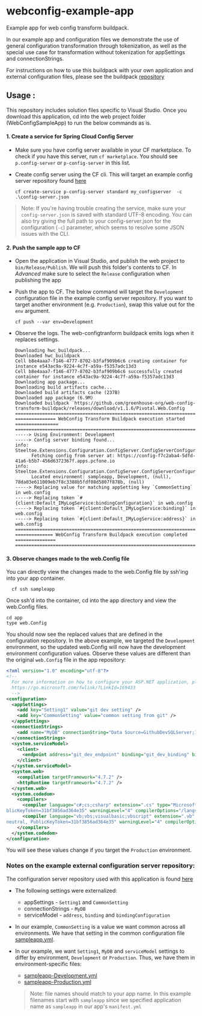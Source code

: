# webconfig-example-app
Example app for web config transform buildpack. 

In our example app and configuration files we demonstrate the use of general configuration transformation through tokenization, as well as the special use case for transformation without tokenization for appSettings and connectionStrings. 

For instructions on how to use this buildpack with your own application and external configuration files, please see the buildpack [repository](https://github.com/cloudfoundry-community/web-config-transform-buildpack)

## Usage :
This repository includes solution files specific to Visual Studio. Once you download this application, cd into the web project folder (WebConfigSampleApp) to run the below commands as is. 

#### 1. Create a service for Spring Cloud Config Server

* Make sure you have config server available in your CF marketplace. To check if you have this server, run `cf marketplace`. You should see `p.config-server` or `p-config-server` in this list. 

* Create config server using the CF cli. This will target an example config server repository found [here](https://github.com/cloudfoundry-community/webconfig-example-externalfiles)
    ```script
    cf create-service p-config-server standard my_configserver  -c .\config-server.json
    ```
>Note: If you're having trouble creating the service, make sure your `config-server.json` is saved with standard UTF-8 encoding. You can also try giving the full path to your config-server.json for the configuration (`-c`) parameter, which seems to resolve some JSON issues with the CLI. 

#### 2. Push the sample app to CF
* Open the application in Visual Studio, and publish the web project to `bin/Release/Publish`. We will push this folder's contents to CF. In *Advanced* make sure to select the `Release` configuration when publishing the app 

* Push the app to CF. The below command will target the `Development` configuration file in the example config server repository. If you want to target another environment (e.g. `Production`), swap this value out for the `env` argument. 
   ```script
   cf push --var env=Development
   ```
   
* Observe the logs. The web-configtranform buildpack emits logs when it replaces settings. 
   ```text
   Downloading hwc_buildpack...
   Downloaded hwc_buildpack
   Cell b8e4aaa7-f146-4777-8702-b3faf909b6c6 creating container for instance e543ac9a-9224-4c7f-a59a-f5357adc13d3
   Cell b8e4aaa7-f146-4777-8702-b3faf909b6c6 successfully created container for instance e543ac9a-9224-4c7f-a59a-f5357adc13d3
   Downloading app package...
   Downloading build artifacts cache...
   Downloaded build artifacts cache (237B)
   Downloaded app package (6.9M)
   Downloaded buildpack `https://github.com/greenhouse-org/web-config-transform-buildpack/releases/download/v1.1.6/Pivotal.Web.Config
   ================================================================================
   =============== WebConfig Transform Buildpack execution started ================
   ================================================================================
   -----> Using Environment: Development
   -----> Config server binding found...
   info: Steeltoe.Extensions.Configuration.ConfigServer.ConfigServerConfigurationProvider[0]
         Fetching config from server at: https://config-f7c2aba4-5dfd-41a6-b5b7-456d6372367f.apps.pcfone.io
   info: Steeltoe.Extensions.Configuration.ConfigServer.ConfigServerConfigurationProvider[0]
         Located environment: sampleapp, Development, (null), 78da03e611009eb7f8c3388b5fdf08d5807f878b, (null)
   -----> Replacing value for matching appSetting key `CommonSetting` in web.config
   -----> Replacing token `#{client:Default_IMyLogService:bindingConfiguration}` in web.config
   -----> Replacing token `#{client:Default_IMyLogService:binding}` in web.config
   -----> Replacing token `#{client:Default_IMyLogService:address}` in web.config
   ================================================================================
   ============== WebConfig Transform Buildpack execution completed ===============
   ================================================================================
   ```

#### 3. Observe changes made to the web.Config file
You can directly view the changes made to the web.Config file by ssh'ing into your app container.
```script
  cf ssh sampleapp  
```
Once ssh'd into the container, cd into the app directory and view the web.Config files. 

``` script
cd app
type web.Config 
```

You should now see the replaced values that are defined in the configuration repository. In the above example, we targeted the `Development` environment, so the updated web.Config will now have the development environment configuration values. Observe these values are different than the original `web.Config` file in the app repository:

```xml
<?xml version="1.0" encoding="utf-8"?>
<!--
  For more information on how to configure your ASP.NET application, please visit
  https://go.microsoft.com/fwlink/?LinkId=169433
  -->
<configuration>
  <appSettings>
    <add key="Setting1" value="git dev setting" />
    <add key="CommonSetting" value="common setting from git" />
  </appSettings>
  <connectionStrings>
    <add name="MyDB" connectionString="Data Source=GithubDevSQLServer;Initial Catalog=MyDB;User ID=xxxx;Password=xxxx" />
  </connectionStrings>
  <system.serviceModel>
    <client>
      <endpoint address="git_dev_endpoint" binding="git_dev_binding" bindingConfiguration="git_dev_bindingConfiguration" contract="ServiceProxy.IMyLogService" name="Default_IMyLogService" />
    </client>
  </system.serviceModel>
  <system.web>
    <compilation targetFramework="4.7.2" />
    <httpRuntime targetFramework="4.7.2" />
  </system.web>
  <system.codedom>
    <compilers>
      <compiler language="c#;cs;csharp" extension=".cs" type="Microsoft.CodeDom.Providers.DotNetCompilerPlatform.CSharpCodeProvider, Microsoft.CodeDom.Providers.DotNetCompilerPlatform, Version=2.0.0.0, Culture=neutral, Pu
blicKeyToken=31bf3856ad364e35" warningLevel="4" compilerOptions="/langversion:default /nowarn:1659;1699;1701" />
      <compiler language="vb;vbs;visualbasic;vbscript" extension=".vb" type="Microsoft.CodeDom.Providers.DotNetCompilerPlatform.VBCodeProvider, Microsoft.CodeDom.Providers.DotNetCompilerPlatform, Version=2.0.0.0, Culture=
neutral, PublicKeyToken=31bf3856ad364e35" warningLevel="4" compilerOptions="/langversion:default /nowarn:41008 /define:_MYTYPE=\&quot;Web\&quot; /optionInfer+" />
    </compilers>
  </system.codedom>
</configuration>
```

You will see these values change if you target the `Production` environment. 

###  Notes on the example external configuration server repository: 

The configuration server repository used with this application is found [here](https://github.com/mvalliath/webconfig-example-externalfiles) 

* The following settings were externalized:
   * appSettings - `Setting1` and `CommonSetting` 
   * connectionStrings - `MyDB`
   * serviceModel - `address`, `binding` and `bindingConfiguration` 
   
 * In our example, `CommonSetting` is a value we want common across all environments. We have that setting in the common configuration file [sampleapp.yml](https://github.com/mvalliath/webconfig-example-externalfiles/blob/master/sampleapp.yml).
 
 * In our example, we want `Setting1`, `MyDB` and `serviceModel` settings to differ by environment, `Development` or `Production`. Thus, we have them in environment-specific files:
    * [sampleapp-Development.yml](https://github.com/mvalliath/webconfig-example-externalfiles/blob/master/sampleapp-Development.yml)  
    * [sampleapp-Production.yml](https://github.com/mvalliath/webconfig-example-externalfiles/blob/master/sampleapp-Production.yml)
    
    > Note: file names should match to your app name. In this example filenames start with `sampleapp` since we specified application name as `sampleapp` in our app's `manifest.yml`
 
 
   
